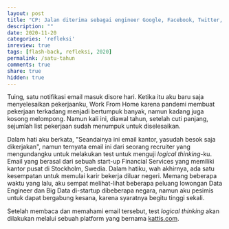 ```yaml
---
layout: post
title: "CP: Jalan diterima sebagai engineer Google, Facebook, Twitter, Spotify"
description: ""
date: 2020-11-20
categories: 'refleksi'
inreview: true
tags: [flash-back, refleksi, 2020]
permalink: /satu-tahun
comments: true
share: true
hidden: true
---
```


Tuing, satu notifikasi email masuk disore hari. Ketika itu aku baru saja menyelesaikan pekerjaanku, Work From Home karena pandemi membuat pekerjaan terkadang menjadi bertumpuk banyak, namun kadang juga kosong melompong. Namun kali ini, diawal tahun, setelah cuti panjang, sejumlah list pekerjaan sudah menumpuk untuk diselesaikan.

Dalam hati aku berkata, "Seandainya ini email kantor, yasudah besok saja dikerjakan", namun ternyata email ini dari seorang recruiter yang mengundangku untuk melakukan test untuk menguji _logical thinking_-ku. Email yang berasal dari sebuah start-up Financial Services yang memiliki kantor pusat di Stockholm, Swedia. Dalam hatiku, wah akhirnya, ada satu kesempatan untuk memulai karir bekerja diluar negeri. Memang beberapa waktu yang lalu, aku sempat melihat-lihat beberapa peluang lowongan Data Engineer dan Big Data di-startup dibeberapa negara, namun aku pesimis untuk dapat bergabung kesana, karena syaratnya begitu tinggi sekali.

Setelah membaca dan memahami email tersebut, test _logical thinking_ akan dilakukan melalui sebuah platform yang bernama [kattis.com](https://www.kattis.com). 